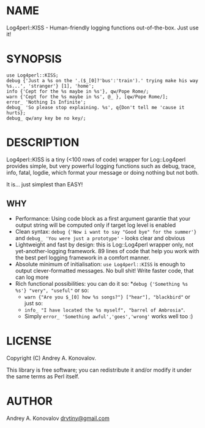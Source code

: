 # NAME

Log4perl::KISS - Human-friendly logging functions out-of-the-box. Just use it!  

# SYNOPSIS

    use Log4perl::KISS;
    debug {'Just a %s on the '.($_[0]?'bus':'train').' trying make his way %s...', 'stranger'} [1], 'home';
    info {'Cept for the %s maybe in %s'}, qw/Pope Rome/;
    warn {'Cept for the %s maybe in %s', @_ }, [qw/Pope Rome/];
    error_ 'Nothing Is Infinite';
    debug_ 'So please stop explaining. %s', q{Don't tell me 'cause it hurts};
    debug_ qw/any key be no key/;

# DESCRIPTION

Log4perl::KISS is a tiny (<100 rows of code) wrapper for Log::Log4perl provides simple,
but very powerful logging functions such as debug, trace, info, fatal, logdie,
which format your message or doing nothing but not both.

It is... just simplest than EASY!

## WHY

* Performance: Using code block as a first argument garantie that your output string will be computed only if target log level is enabled
* Clean syntax: `debug {'Now i want to say "Good bye" for the summer'}` and `debug_ 'You were just a prototype'` - looks clear and obvious
* Lightweight and fast by design: this is Log::Log4perl wrapper only, not yet-another-logging framework. 89 lines of code that help you work with the best perl logging framework in a comfort manner.
* Absolute minimum of initialisation: `use Log4perl::KISS` is enough to output clever-formatted messages. No bull shit! Write faster code, that can log more
* Rich functional possibilities: you can do it so:
  *`debug {'Something %s %s'} "very", "useful"`
  or so:
  * `warn {"Are you $_[0] how %s songs?"} ["hear"], "blackbird"`
  or just so:
  * `info_ "I have located the %s myself", "barrel of Ambrosia"`.
  * Simply `error_ 'Something awful','goes','wrong'` works well too :)

# LICENSE

Copyright (C) Andrey A. Konovalov.

This library is free software; you can redistribute it and/or modify
it under the same terms as Perl itself.

# AUTHOR

Andrey A. Konovalov <drvtiny@gmail.com>
